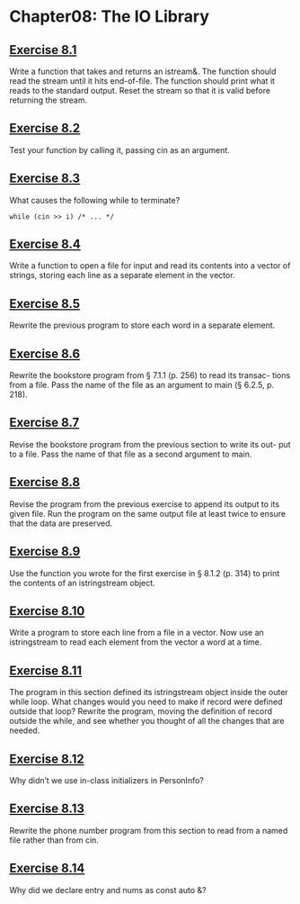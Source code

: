 # Chapter08: The IO Library
## [Exercise 8.1](8.01.cpp)
Write a function that takes and returns an istream&. The function
should read the stream until it hits end-of-file. The function should print what it reads
to the standard output. Reset the stream so that it is valid before returning the stream.
## [Exercise 8.2](8.02.cpp)
Test your function by calling it, passing cin as an argument.
## [Exercise 8.3](8.03.txt)
What causes the following while to terminate?
```
while (cin >> i) /* ... */
```
## [Exercise 8.4](8.04.cpp)
Write a function to open a file for input and read its contents into a
vector of strings, storing each line as a separate element in the vector.
## [Exercise 8.5](8.05.cpp)
Rewrite the previous program to store each word in a separate element.
## [Exercise 8.6](8.06.cpp)
Rewrite the bookstore program from § 7.1.1 (p. 256) to read its transac-
tions from a file. Pass the name of the file as an argument to main (§ 6.2.5, p. 218).
## [Exercise 8.7](8.07.cpp)
Revise the bookstore program from the previous section to write its out-
put to a file. Pass the name of that file as a second argument to main.
## [Exercise 8.8](8.08.cpp)
Revise the program from the previous exercise to append its output to
its given file. Run the program on the same output file at least twice to ensure that the
data are preserved.
## [Exercise 8.9](8.09.cpp)
Use the function you wrote for the first exercise in § 8.1.2 (p. 314) to print
the contents of an istringstream object.
## [Exercise 8.10](8.10.cpp)
Write a program to store each line from a file in a vector<string>.
Now use an istringstream to read each element from the vector a word at a time.
## [Exercise 8.11](8.11.cpp)
The program in this section defined its istringstream object inside
the outer while loop. What changes would you need to make if record were defined
outside that loop? Rewrite the program, moving the definition of record outside the
while, and see whether you thought of all the changes that are needed.
## [Exercise 8.12](8.12.txt)
Why didn’t we use in-class initializers in PersonInfo?
## [Exercise 8.13](8.13.cpp)
Rewrite the phone number program from this section to read from a
named file rather than from cin.
## [Exercise 8.14](8.14.txt)
Why did we declare entry and nums as const auto &?
